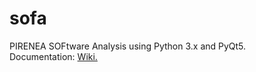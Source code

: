 # sofa
PIRENEA SOFtware Analysis using Python 3.x and PyQt5.  
Documentation: [Wiki.](https://github.com/pirenea-irap/sofa/wiki)
